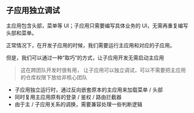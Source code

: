 ## 子应用独立调试

主应用包含头部，菜单等 UI；子应用只需要编写具体业务的 UI，无需再重复编写头部和菜单。

正常情况下，在开发子应用的时候，我们需要运行主应用和对应的子应用。

但是，我们可以通过一种“取巧”的方式，让子应用开发无需启动主应用

> 这在跨团队开发时很有用， 让子应用可以独立调试，可以不需要把主应用的仓库权限下放给非核心团队

- 子应用独立运行时，通过反向嵌套原本的主应用来加载菜单 / 头部
- 同时复用主应用原有的登录 / 鉴权 / 路由拦截器
- 由于主 / 子应用关系的调换，需要兼容处理一些判断逻辑
